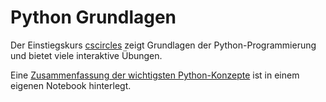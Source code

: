 # Python Grundlagen

Der Einstiegskurs [cscircles](http://cscircles.cemc.uwaterloo.ca/de)
zeigt Grundlagen der Python-Programmierung und bietet viele 
interaktive Übungen.

Eine [Zusammenfassung der wichtigsten Python-Konzepte](https://nbviewer.jupyter.org/github/tbs1-bo/software-101/blob/master/python_intro/cscircles.ipynb)
ist in einem eigenen Notebook hinterlegt.

